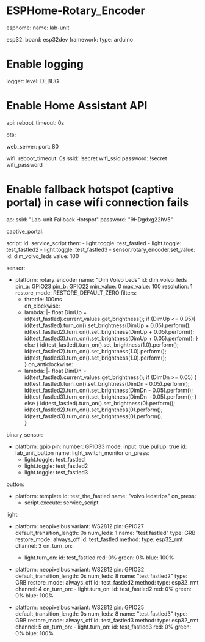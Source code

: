 # ESPHome-Rotary_Encoder
esphome:
  name: lab-unit

esp32:
  board: esp32dev
  framework:
    type: arduino

# Enable logging
logger:
  level: DEBUG

# Enable Home Assistant API

api:
  reboot_timeout: 0s

ota:

web_server:
  port: 80

wifi:
  reboot_timeout: 0s
  ssid: !secret wifi_ssid
  password: !secret wifi_password

  # Enable fallback hotspot (captive portal) in case wifi connection fails
  ap:
    ssid: "Lab-unit Fallback Hotspot"
    password: "9HDgdxg22hV5"

captive_portal:

script:
  id: service_script
  then:
    - light.toggle: test_fastled
    - light.toggle: test_fastled2
    - light.toggle: test_fastled3
    - sensor.rotary_encoder.set_value:
        id: dim_volvo_leds
        value: 100

sensor:
  - platform: rotary_encoder
    name: "Dim Volvo Leds"
    id: dim_volvo_leds
    pin_a: GPIO23
    pin_b: GPIO22
    min_value: 0
    max_value: 100
    resolution: 1
    restore_mode: RESTORE_DEFAULT_ZERO
    filters:
      - throttle: 100ms  
    on_clockwise:
      - lambda: |-
          float DimUp = id(test_fastled).current_values.get_brightness();
          if (DimUp <= 0.95){
           id(test_fastled).turn_on().set_brightness(DimUp + 0.05).perform();
           id(test_fastled2).turn_on().set_brightness(DimUp + 0.05).perform();
           id(test_fastled3).turn_on().set_brightness(DimUp + 0.05).perform();
           } else {
           id(test_fastled).turn_on().set_brightness(1.0).perform();
           id(test_fastled2).turn_on().set_brightness(1.0).perform();
           id(test_fastled3).turn_on().set_brightness(1.0).perform();           
           }
    on_anticlockwise:
      - lambda: |-
         float DimDn = id(test_fastled).current_values.get_brightness();
         if (DimDn >= 0.05) {
           id(test_fastled).turn_on().set_brightness(DimDn - 0.05).perform();
           id(test_fastled2).turn_on().set_brightness(DimDn - 0.05).perform();
           id(test_fastled3).turn_on().set_brightness(DimDn - 0.05).perform();
           } else {
           id(test_fastled).turn_on().set_brightness(0).perform();
           id(test_fastled2).turn_on().set_brightness(0).perform();
           id(test_fastled3).turn_on().set_brightness(0).perform();           
           }

binary_sensor:
  - platform: gpio
    pin:
      number: GPIO33
      mode:
        input: true
        pullup: true
    id: lab_unit_button
    name: light_switch_monitor
    on_press:
      - light.toggle: test_fastled
      - light.toggle: test_fastled2
      - light.toggle: test_fastled3

button:
  - platform: template
    id: test_the_fastled
    name: "volvo ledstrips"
    on_press:
      - script.execute: service_script

light:
  - platform: neopixelbus
    variant: WS2812
    pin: GPIO27
    default_transition_length: 0s
    num_leds: 1
    name: "test fastled"
    type: GRB
    restore_mode: always_off
    id: test_fastled
    method:
      type: esp32_rmt
      channel: 3
    on_turn_on:
      - light.turn_on:
          id: test_fastled
          red: 0%
          green: 0%
          blue: 100%

  - platform: neopixelbus
    variant: WS2812
    pin: GPIO32
    default_transition_length: 0s
    num_leds: 8
    name: "test fastled2"
    type: GRB
    restore_mode: always_off
    id: test_fastled2
    method:
      type: esp32_rmt
      channel: 4
    on_turn_on:
        - light.turn_on:
            id: test_fastled2
            red: 0%
            green: 0%
            blue: 100%

  - platform: neopixelbus
    variant: WS2812
    pin: GPIO25
    default_transition_length: 0s
    num_leds: 8
    name: "test fastled3"
    type: GRB
    restore_mode: always_off
    id: test_fastled3
    method:
      type: esp32_rmt
      channel: 5
    on_turn_on:
        - light.turn_on:
            id: test_fastled3
            red: 0%
            green: 0%
            blue: 100%
